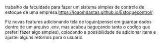 trabalho da faculdade para fazer um sistema simples de controle de estoque de uma empresa.https://joaomdantas.github.io/Estoquecontrol/


Fiz novas features adicionando tela de loguin(pensei em guardar dados dentro de um arquivo .env, mas acabou baguçando tanto o codígo que preferi fazer algo simples), colocando a possibilidade de adicionar itens e ajustei alguns retornos para o usuário.
